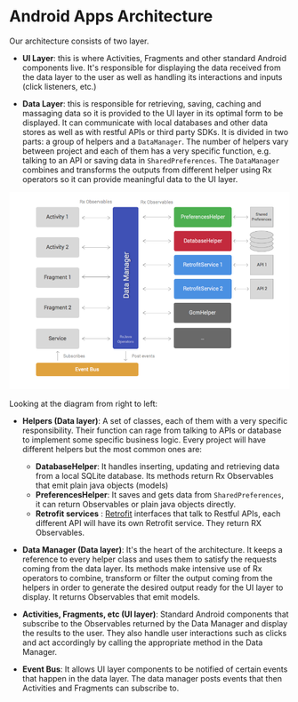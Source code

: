 # Android Apps Architecture 

Our architecture consists of two layer.

* __UI Layer__: this is where Activities, Fragments and other standard Android components live. It's responsible for displaying the data received from the data layer to the user as well as handling its interactions and inputs (click listeners, etc.)

* __Data Layer__: this is responsible for retrieving, saving, caching and massaging data so it is provided to the UI layer in its optimal form to be displayed. It can communicate with local databases and other data stores as well as with restful APIs or third party SDKs. It is divided in two parts: a group of helpers and a `DataManager`. The number of helpers vary between project and each of them has a very specific function, e.g. talking to an API or saving data in `SharedPreferences`. The `DataManager` combines and transforms the outputs from different helper using Rx operators so it can provide meaningful data to the UI layer. 

![](achitecture_diagram.png)

Looking at the diagram from right to left: 

* __Helpers (Data layer)__: A set of classes, each of them with a very specific responsibility. Their function can rage from talking to APIs or database to implement some specific business logic. Every project will have different helpers but the most common ones are:
	- __DatabaseHelper__: It handles inserting, updating and retrieving data from a local SQLite database. Its methods return Rx Observables that emit plain java objects (models)	
	- __PreferencesHelper__: It saves and gets data from `SharedPreferences`, it can return Observables or plain java objects directly. 
	- __Retrofit services__ : [Retrofit](http://square.github.io/retrofit) interfaces that talk to Restful APIs, each different API will have its own Retrofit service. They return RX Observables. 

* __Data Manager (Data layer)__: It's the heart of the architecture. It keeps a reference to every helper class and uses them to satisfy the requests coming from the data layer. Its methods make intensive use of Rx operators to combine, transform or filter the output coming from the helpers in order to generate the desired output ready for the UI layer to display. It returns Observables that emit models. 
* __Activities, Fragments, etc (UI layer)__: Standard Android components that subscribe to the Observables returned by the Data Manager and display the results to the user. They also handle user interactions such as clicks and act accordingly by calling the appropriate method in the Data Manager.  

* __Event Bus__: It allows UI layer components to be notified of certain events that happen in the data layer. The data manager posts events that then Activities and Fragments can subscribe to. 